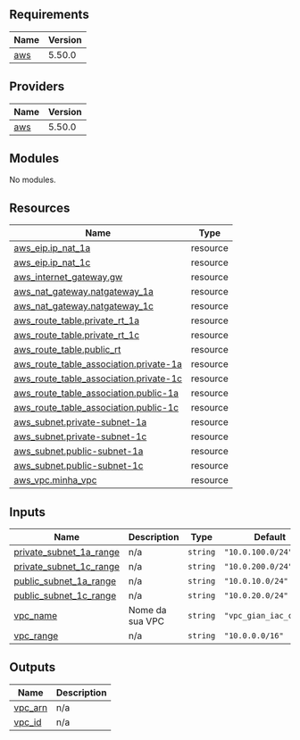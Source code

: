 ## Requirements

| Name | Version |
|------|---------|
| <a name="requirement_aws"></a> [aws](#requirement\_aws) | 5.50.0 |

## Providers

| Name | Version |
|------|---------|
| <a name="provider_aws"></a> [aws](#provider\_aws) | 5.50.0 |

## Modules

No modules.

## Resources

| Name | Type |
|------|------|
| [aws_eip.ip_nat_1a](https://registry.terraform.io/providers/hashicorp/aws/5.50.0/docs/resources/eip) | resource |
| [aws_eip.ip_nat_1c](https://registry.terraform.io/providers/hashicorp/aws/5.50.0/docs/resources/eip) | resource |
| [aws_internet_gateway.gw](https://registry.terraform.io/providers/hashicorp/aws/5.50.0/docs/resources/internet_gateway) | resource |
| [aws_nat_gateway.natgateway_1a](https://registry.terraform.io/providers/hashicorp/aws/5.50.0/docs/resources/nat_gateway) | resource |
| [aws_nat_gateway.natgateway_1c](https://registry.terraform.io/providers/hashicorp/aws/5.50.0/docs/resources/nat_gateway) | resource |
| [aws_route_table.private_rt_1a](https://registry.terraform.io/providers/hashicorp/aws/5.50.0/docs/resources/route_table) | resource |
| [aws_route_table.private_rt_1c](https://registry.terraform.io/providers/hashicorp/aws/5.50.0/docs/resources/route_table) | resource |
| [aws_route_table.public_rt](https://registry.terraform.io/providers/hashicorp/aws/5.50.0/docs/resources/route_table) | resource |
| [aws_route_table_association.private-1a](https://registry.terraform.io/providers/hashicorp/aws/5.50.0/docs/resources/route_table_association) | resource |
| [aws_route_table_association.private-1c](https://registry.terraform.io/providers/hashicorp/aws/5.50.0/docs/resources/route_table_association) | resource |
| [aws_route_table_association.public-1a](https://registry.terraform.io/providers/hashicorp/aws/5.50.0/docs/resources/route_table_association) | resource |
| [aws_route_table_association.public-1c](https://registry.terraform.io/providers/hashicorp/aws/5.50.0/docs/resources/route_table_association) | resource |
| [aws_subnet.private-subnet-1a](https://registry.terraform.io/providers/hashicorp/aws/5.50.0/docs/resources/subnet) | resource |
| [aws_subnet.private-subnet-1c](https://registry.terraform.io/providers/hashicorp/aws/5.50.0/docs/resources/subnet) | resource |
| [aws_subnet.public-subnet-1a](https://registry.terraform.io/providers/hashicorp/aws/5.50.0/docs/resources/subnet) | resource |
| [aws_subnet.public-subnet-1c](https://registry.terraform.io/providers/hashicorp/aws/5.50.0/docs/resources/subnet) | resource |
| [aws_vpc.minha_vpc](https://registry.terraform.io/providers/hashicorp/aws/5.50.0/docs/resources/vpc) | resource |

## Inputs

| Name | Description | Type | Default | Required |
|------|-------------|------|---------|:--------:|
| <a name="input_private_subnet_1a_range"></a> [private\_subnet\_1a\_range](#input\_private\_subnet\_1a\_range) | n/a | `string` | `"10.0.100.0/24"` | no |
| <a name="input_private_subnet_1c_range"></a> [private\_subnet\_1c\_range](#input\_private\_subnet\_1c\_range) | n/a | `string` | `"10.0.200.0/24"` | no |
| <a name="input_public_subnet_1a_range"></a> [public\_subnet\_1a\_range](#input\_public\_subnet\_1a\_range) | n/a | `string` | `"10.0.10.0/24"` | no |
| <a name="input_public_subnet_1c_range"></a> [public\_subnet\_1c\_range](#input\_public\_subnet\_1c\_range) | n/a | `string` | `"10.0.20.0/24"` | no |
| <a name="input_vpc_name"></a> [vpc\_name](#input\_vpc\_name) | Nome da sua VPC | `string` | `"vpc_gian_iac_clc11"` | no |
| <a name="input_vpc_range"></a> [vpc\_range](#input\_vpc\_range) | n/a | `string` | `"10.0.0.0/16"` | no |

## Outputs

| Name | Description |
|------|-------------|
| <a name="output_vpc_arn"></a> [vpc\_arn](#output\_vpc\_arn) | n/a |
| <a name="output_vpc_id"></a> [vpc\_id](#output\_vpc\_id) | n/a |
